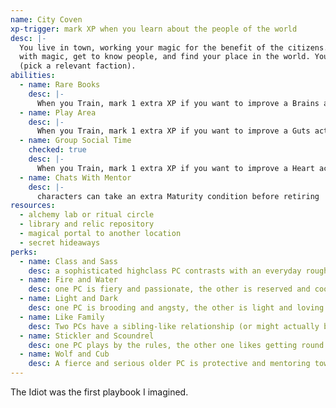 ```yaml
---
name: City Coven
xp-trigger: mark XP when you learn about the people of the world
desc: |-
  You live in town, working your magic for the benefit of the citizens. You'll solve mundane problems
  with magic, get to know people, and find your place in the world. You stay with some local adults
  (pick a relevant faction).
abilities:
  - name: Rare Books
    desc: |-
      When you Train, mark 1 extra XP if you want to improve a Brains action
  - name: Play Area
    desc: |-
      When you Train, mark 1 extra XP if you want to improve a Guts action
  - name: Group Social Time
    checked: true
    desc: |-
      When you Train, mark 1 extra XP if you want to improve a Heart action
  - name: Chats With Mentor
    desc: |-
      characters can take an extra Maturity condition before retiring
resources:
  - alchemy lab or ritual circle
  - library and relic repository
  - magical portal to another location
  - secret hideaways
perks:
  - name: Class and Sass
    desc: a sophisticated high­class PC contrasts with an everyday rough­-and-­ready PC
  - name: Fire and Water
    desc: one PC is fiery and passionate, the other is reserved and cool
  - name: Light and Dark
    desc: one PC is brooding and angsty, the other is light and loving
  - name: Like Family
    desc: Two PCs have a sibling­-like relationship (or might actually be related)
  - name: Stickler and Scoundrel
    desc: one PC plays by the rules, the other one likes getting round them
  - name: Wolf and Cub
    desc: A fierce and serious older PC is protective and mentoring toward an innocent or cheerful younger PC
---
```


The Idiot was the first playbook I imagined.